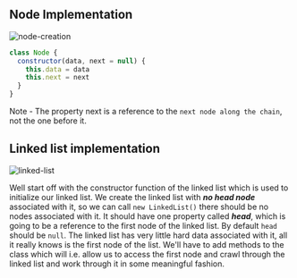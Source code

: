 ## Node Implementation

![node-creation](https://user-images.githubusercontent.com/22747985/36630991-25065c4e-1968-11e8-8fbd-ec008980ec72.png)

```js
class Node {
  constructor(data, next = null) {
    this.data = data
    this.next = next
  }
}
```

Note - The property next is a reference to the `next node along the chain`, not the one before it.

## Linked list implementation

![linked-list](https://user-images.githubusercontent.com/22747985/36631066-2d87d55e-1969-11e8-8944-36847f87c2a5.png)

Well start off with the constructor function of the linked list which is used to initialize our linked list. We create the linked list with _**no head node**_ associated with it, so we can call `new LinkedList()` there should be no nodes associated with it. It should have one property called _**head**_, which is going to be a reference to the first node of the linked list. By default `head` should be `null`. The linked list has very little hard data associated with it, all it really knows is the first node of the list. We'll have to add methods to the class which will i.e. allow us to access the first node and crawl through the linked list and work through it in some meaningful fashion.
